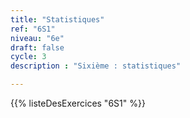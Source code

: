 ```yaml
---
title: "Statistiques"
ref: "6S1"
niveau: "6e"
draft: false
cycle: 3
description : "Sixième : statistiques"

---
```


<!-- <h2 class="ui horizontal divider header">Fiches d'exercices</h2>


{{< liste >}}
	{{% pdf "Mise en route M1 : Mesurer, calculer des aires et des périmètres" 6M1 %}}
	{{% pdf "Entrainement M10-M11 : Calculer le périmètre ou l'aire d'un polygone" "6M10-M11"%}}
	{{% pdf "Entrainement M12 : Conversions de longueurs" "6M12" %}}
	{{% pdf "Approfondissement M1 : Problèmes avec des périmètres et des aires" "6M1A" %}}
{{< /liste >}}

<div class="ui hidden divider"></div>
<div class="ui hidden divider"></div> -->


{{% listeDesExercices "6S1" %}}


<!-- <h2 class="ui horizontal divider header">Compléments numériques</h2> -->

<!-- {{< liste >}}
	{{% url "Tableau de conversions de longueurs (Thomas Crespin - Sésamath)" "http://sesaprof.sesamath.net/doc/outils_tableaux/minified/unites_longueur.html" %}}



{{< /liste >}}

<div class="ui hidden divider"></div>
<div class="ui hidden divider"></div>
<h2 class="ui horizontal divider header">Corrections</h2>

{{< liste >}}
	{{% pdf-corr "Mise en route M1 : Comparer - Additionner" 6M1 %}}
	{{% pdf-corr "Entrainement M10-M11 : Calculer le périmètre ou l'aire d'un polygone" "6M10-M11"%}}
	{{% pdf-corr "Entrainement M12 : Conversions de longueurs" "6M12" %}}
	{{% pdf-corr "Approfondissement M1 : Problèmes avec des périmètres et des aires" "6M1A" %}}
{{< /liste >}} -->